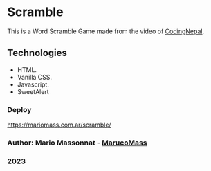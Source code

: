 # Scramble
This is a Word Scramble Game made from the video of [CodingNepal](https://www.youtube.com/watch?v=4-s3g_fU7Vg).

## Technologies
- HTML.
- Vanilla CSS.
- Javascript.
- SweetAlert

### Deploy
https://mariomass.com.ar/scramble/

### Author: Mario Massonnat - [MarucoMass](https://github.com/MarucoMass)

### 2023 
